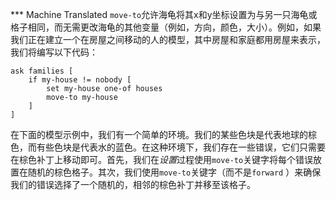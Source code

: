 ﻿*** Machine Translated
`move-to`允许海龟将其x和y坐标设置为与另一只海龟或格子相同，而无需更改海龟的其他变量（例如，方向，颜色，大小）。例如，如果我们正在建立一个在房屋之间移动的人的模型，其中房屋和家庭都用房屋来表示，我们将编写以下代码：



```
ask families [
	if my-house != nobody [
		set my-house one-of houses
		move-to my-house
	]
]
```


在下面的模型示例中，我们有一个简单的环境。我们的某些色块是代表地球的棕色，而有些色块是代表水的蓝色。在这种环境下，我们存在一些错误，它们只需要在棕色补丁上移动即可。首先，我们在*设置*过程使用`move-to`关键字将每个错误放置在随机的棕色格子。其次，我们使用`move-to`关键字（而不是`forward` ）来确保我们的错误选择了一个随机的，相邻的棕色补丁并移至该格子。